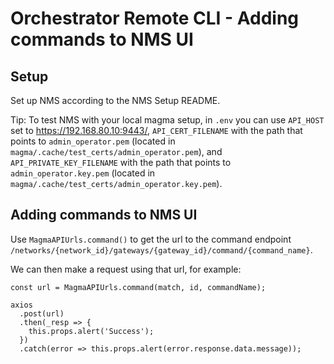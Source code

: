 # Orchestrator Remote CLI - Adding commands to NMS UI

## Setup
Set up NMS according to the NMS Setup README.

Tip: To test NMS with your local magma setup, in `.env` you can use `API_HOST` set to https://192.168.80.10:9443/, `API_CERT_FILENAME` with the path that points to `admin_operator.pem` (located in  `magma/.cache/test_certs/admin_operator.pem`), and `API_PRIVATE_KEY_FILENAME` with the path that points to `admin_operator.key.pem` (located in `magma/.cache/test_certs/admin_operator.key.pem`).

## Adding commands to NMS UI
Use `MagmaAPIUrls.command()` to get the url to the command endpoint `/networks/{network_id}/gateways/{gateway_id}/command/{command_name}`.

We can then make a request using that url, for example:
```
const url = MagmaAPIUrls.command(match, id, commandName);

axios
  .post(url)
  .then(_resp => {
    this.props.alert('Success');
  })
  .catch(error => this.props.alert(error.response.data.message));
```